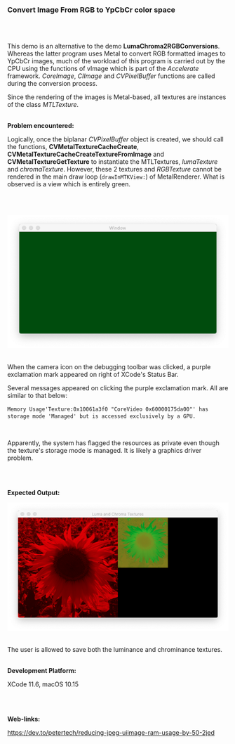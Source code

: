 ### Convert Image From RGB to YpCbCr color space

<br />
<br />

This demo is an alternative to the demo **LumaChroma2RGBConversions**. Whereas the latter program uses Metal to convert RGB formatted images to YpCbCr images, much of the workload of this program is carried out by the CPU using the functions of vImage which is part of the *Accelerate* framework. *CoreImage*, *CIImage* and *CVPixelBuffer* functions are called during the conversion process.

Since the rendering of the images is Metal-based, all textures are instances of the class *MTLTexture*.
<br />
<br />

**Problem encountered:**

Logically, once the biplanar *CVPixelBuffer* object is created, we should call the functions, **CVMetalTextureCacheCreate**, **CVMetalTextureCacheCreateTextureFromImage** and **CVMetalTextureGetTexture** to instantiate the MTLTextures, *lumaTexture* and *chromaTexture*. However, these 2 textures and *RGBTexture* cannot be rendered in the main draw loop (`drawInMTKView:`) of MetalRenderer. What is observed is a view which is entirely green.

<br />
<br />

![](Documentation/GreenScreen.png)
<br />
<br />

When the camera icon on the debugging toolbar was clicked, a purple exclamation mark appeared on right of XCode's Status Bar.

Several messages appeared on clicking the purple exclamation mark. All are similar to that below:


    Memory Usage'Texture:0x10061a3f0 "CoreVideo 0x60000175da00"' has storage mode 'Managed' but is accessed exclusively by a GPU.

<br />

Apparently, the system has flagged the resources as private even though the texture's storage mode is managed. It is likely a graphics driver problem.

<br />
<br />

**Expected Output:**

![](Documentation/Output.png)
<br />
<br />

The user is allowed to save both the luminance and chrominance textures.
<br />
<br />

**Development Platform:**

XCode 11.6, macOS 10.15

<br />
<br />

**Web-links:**

https://dev.to/petertech/reducing-jpeg-uiimage-ram-usage-by-50-2jed
